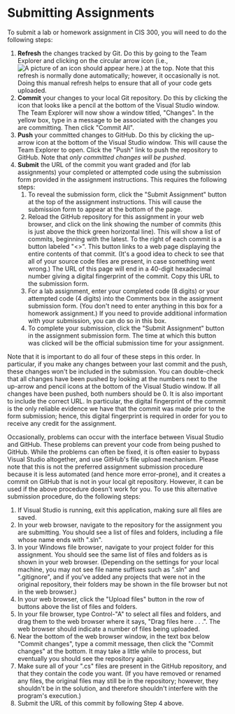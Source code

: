 # Submitting Assignments

To submit a lab or homework assignment in CIS 300, you will need to do
the following steps:

1.  **Refresh** the changes tracked by Git. Do this by going to the Team
    Explorer and clicking on the circular arrow icon (i.e., ![A picture
    of an icon should appear here.](git-refresh-icon.JPG)) at the top.
    Note that this refresh is normally done automatically; however, it
    occasionally is not. Doing this manual refresh helps to ensure that
    all of your code gets uploaded.
2.  **Commit** your changes to your local Git repository. Do this by
    clicking the icon that looks like a pencil at the bottom of the
    Visual Studio window. The Team Explorer will now show a window
    titled, "Changes". In the yellow box, type in a message to be
    associated with the changes you are committing. Then click "Commit
    All".
3.  **Push** your committed changes to GitHub. Do this by clicking the
    up-arrow icon at the bottom of the Visual Studio window. This will
    cause the Team Explorer to open. Click the "Push" link to push the
    repository to GitHub. Note that *only committed changes will be
    pushed*.
4.  **Submit** the URL of the commit you want graded and (for lab
    assignments) your completed or attempted code using the submission
    form provided in the assignment instructions. This requires the
    following steps:
    1.  To reveal the submission form, click the "Submit Assignment"
        button at the top of the assignment instructions. This will
        cause the submission form to appear at the bottom of the page.
    2.  Reload the GitHub repository for this assignment in your web
        browser, and click on the link showing the number of commits
        (this is just above the thick green horizontal line). This will
        show a list of commits, beginning with the latest. To the right
        of each commit is a button labeled "\<\>". This button links to
        a web page displaying the entire contents of that commit. (It's
        a good idea to check to see that all of your source code files
        are present, in case something went wrong.) The URL of this page
        will end in a 40-digit hexadecimal number giving a digital
        fingerprint of the commit. Copy this URL to the submission form.
    3.  For a lab assignment, enter your completed code (8 digits) or
        your attempted code (4 digits) into the Comments box in the
        assignment submission form. (You don't need to enter anything in
        this box for a homework assignment.) If you need to provide
        additional information with your submission, you can do so in
        this box.
    4.  To complete your submission, click the "Submit Assignment"
        button in the assignment submission form. The time at which this
        button was clicked will be the official submission time for your
        assignment.

Note that it is important to do all four of these steps in this order.
In particular, if you make any changes between your last commit and the
push, these changes won't be included in the submission. You can
double-check that all changes have been pushed by looking at the numbers
next to the up-arrow and pencil icons at the bottom of the Visual Studio
window. If all changes have been pushed, both numbers should be 0. It is
also important to include the correct URL. In particular, the digital
fingerprint of the commit is the only reliable evidence we have that the
commit was made prior to the form submission; hence, this digital
fingerprint is required in order for you to receive any credit for the
assignment.

Occasionally, problems can occur with the interface between Visual
Studio and GitHub. These problems can prevent your code from being
pushed to GitHub. While the problems can often be fixed, it is often
easier to bypass Visual Studio altogether, and use GitHub's file upload
mechanism. Please note that this is not the preferred assignment
submission procedure because it is less automated (and hence more
error-prone), and it creates a commit on GitHub that is not in your
local git repository. However, it can be used if the above procedure
doesn't work for you. To use this alternative submission procedure, do
the following steps:

1.  If Visual Studio is running, exit this application, making sure all
    files are saved.
2.  In your web browser, navigate to the repository for the assignment
    you are submitting. You should see a list of files and folders,
    including a file whose name ends with ".sln".
3.  In your Windows file browser, navigate to your project folder for
    this assignment. You should see the same list of files and folders
    as is shown in your web browser. (Depending on the settings for your
    local machine, you may not see file name suffixes such as ".sln" and
    ".gitignore", and if you've added any projects that were not in the
    original repository, their folders may be shown in the file browser
    but not in the web browser.)
4.  In your web browser, click the "Upload files" button in the row of
    buttons above the list of files and folders.
5.  In your file browser, type Control-"A" to select all files and
    folders, and drag them to the web browser where it says, "Drag files
    here . . .". The web browser should indicate a number of files being
    uploaded.
6.  Near the bottom of the web browser window, in the text box below
    "Commit changes", type a commit message, then click the "Commit
    changes" at the bottom. It may take a little while to process, but
    eventually you should see the repository again.
7.  Make sure all of your ".cs" files are present in the GitHub
    repository, and that they contain the code you want. (If you have
    removed or renamed any files, the original files may still be in the
    repository; however, they shouldn't be in the solution, and
    therefore shouldn't interfere with the program's execution.)
8.  Submit the URL of this commit by following Step 4 above.
